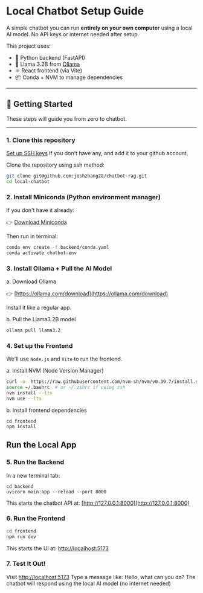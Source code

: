 # Local Chatbot Setup Guide

A simple chatbot you can run **entirely on your own computer** using a local AI model. No API keys or internet needed after setup.

This project uses:
- 🐍 Python backend (FastAPI)
- 💬 Llama 3.2B from [Ollama](https://ollama.com)
- ⚛️ React frontend (via Vite)
- 📦 Conda + NVM to manage dependencies

---

## 🚀 Getting Started

These steps will guide you from zero to chatbot.

---

### 1. Clone this repository
[Set up SSH keys](https://docs.github.com/en/authentication/connecting-to-github-with-ssh/generating-a-new-ssh-key-and-adding-it-to-the-ssh-agent) if you don't have any, and add it to your github account.

Clone the repository using ssh method:
```bash
git clone git@github.com:joshzhang28/chatbot-rag.git
cd local-chatbot
```

### 2. Install Miniconda (Python environment manager)
If you don't have it already:

👉 [Download Miniconda](https://www.anaconda.com/docs/getting-started/miniconda/main)

Then run in terminal:

```bash
conda env create -f backend/conda.yaml
conda activate chatbot-env

```

### 3. Install Ollama + Pull the AI Model

a. Download Ollama

👉 [https://ollama.com/download](https://ollama.com/download)

Install it like a regular app.

b. Pull the Llama3.2B model

```bash
ollama pull llama3.2
```


### 4. Set up the Frontend
We'll use `Node.js` and `Vite` to run the frontend.

a. Install NVM (Node Version Manager)

```bash
curl -o- https://raw.githubusercontent.com/nvm-sh/nvm/v0.39.7/install.sh | bash
source ~/.bashrc  # or ~/.zshrc if using zsh
nvm install --lts
nvm use --lts
```

b. Install frontend dependencies
```
cd frontend
npm install
```

## Run the Local App

### 5. Run the Backend
In a new terminal tab:
```
cd backend
uvicorn main:app --reload --port 8000
```

This starts the chatbot API at: [http://127.0.0.1:8000](http://127.0.0.1:8000)

### 6. Run the Frontend
```bash
cd frontend
npm run dev
```
This starts the UI at: [http://localhost:5173](http://localhost:5173)

### 7. Test It Out!
Visit [http://localhost:5173](http://localhost:5173)
Type a message like: Hello, what can you do?
The chatbot will respond using the local AI model (no internet needed)

